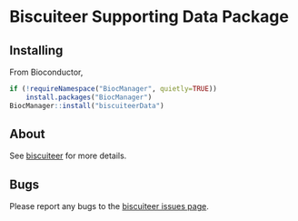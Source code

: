 # Biscuiteer Supporting Data Package

## Installing

From Bioconductor,
```R
if (!requireNamespace("BiocManager", quietly=TRUE))
    install.packages("BiocManager")
BiocManager::install("biscuiteerData")
```

## About

See [biscuiteer](https://github.com/trichelab/biscuiteer) for more details.

## Bugs

Please report any bugs to the
[biscuiteer issues page](https://github.com/trichelab/biscuiteer/issues).
